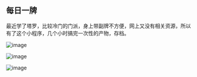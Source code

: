## 每日一牌
最近学了塔罗，比较冷门的门派，身上带副牌不方便，网上又没有相关资源，所以有了这个小程序，几个小时搞完一次性的产物，存档。

![image](https://github.com/zhenzhongfu/tarot/blob/master/tarot1.png)

![image](https://github.com/zhenzhongfu/tarot/blob/master/tarot2.png)

![image](https://github.com/zhenzhongfu/tarot/blob/master/tarot3.png)
